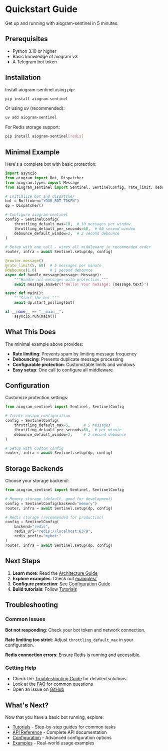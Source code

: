 # Quickstart Guide

Get up and running with aiogram-sentinel in 5 minutes.

## Prerequisites

- Python 3.10 or higher
- Basic knowledge of aiogram v3
- A Telegram bot token

## Installation

Install aiogram-sentinel using pip:

```bash
pip install aiogram-sentinel
```

Or using uv (recommended):

```bash
uv add aiogram-sentinel
```

For Redis storage support:

```bash
pip install aiogram-sentinel[redis]
```

## Minimal Example

Here's a complete bot with basic protection:

```python
import asyncio
from aiogram import Bot, Dispatcher
from aiogram.types import Message
from aiogram_sentinel import Sentinel, SentinelConfig, rate_limit, debounce

# Initialize bot and dispatcher
bot = Bot(token="YOUR_BOT_TOKEN")
dp = Dispatcher()

# Configure aiogram-sentinel
config = SentinelConfig(
    throttling_default_max=10,  # 10 messages per window
    throttling_default_per_seconds=60,  # 60 second window
    debounce_default_window=2,  # 2 second debounce
)

# Setup with one call - wires all middleware in recommended order
router, infra = await Sentinel.setup(dp, config)

@router.message()
@rate_limit(5, 60)  # 5 messages per minute
@debounce(1.0)      # 1 second debounce
async def handle_message(message: Message):
    """Handle all messages with protection."""
    await message.answer(f"Hello! Your message: {message.text}")

async def main():
    """Start the bot."""
    await dp.start_polling(bot)

if __name__ == "__main__":
    asyncio.run(main())
```

## What This Does

The minimal example above provides:

- **Rate limiting**: Prevents spam by limiting message frequency
- **Debouncing**: Prevents duplicate message processing
- **Configurable protection**: Customizable limits and windows
- **Easy setup**: One call to configure all middleware

## Configuration

Customize protection settings:

```python
from aiogram_sentinel import Sentinel, SentinelConfig

# Create custom configuration
config = SentinelConfig(
    throttling_default_max=5,      # 5 messages
    throttling_default_per_seconds=60,  # per minute
    debounce_default_window=2,     # 2 second debounce
)

# Setup with custom config
router, infra = await Sentinel.setup(dp, config)
```

## Storage Backends

Choose your storage backend:

```python
from aiogram_sentinel import Sentinel, SentinelConfig

# Memory storage (default, good for development)
config = SentinelConfig(backend="memory")
router, infra = await Sentinel.setup(dp, config)

# Redis storage (recommended for production)
config = SentinelConfig(
    backend="redis",
    redis_url="redis://localhost:6379",
    redis_prefix="mybot:"
)
router, infra = await Sentinel.setup(dp, config)
```

## Next Steps

1. **Learn more**: Read the [Architecture Guide](ARCHITECTURE.md)
2. **Explore examples**: Check out [examples/](../examples/)
3. **Configure protection**: See [Configuration Guide](configuration.md)
4. **Build tutorials**: Follow [Tutorials](tutorials/)

## Troubleshooting

### Common Issues

**Bot not responding**: Check your bot token and network connection.

**Rate limiting too strict**: Adjust `throttling_default_max` in your configuration.

**Redis connection errors**: Ensure Redis is running and accessible.

### Getting Help

- Check the [Troubleshooting Guide](troubleshooting.md) for detailed solutions
- Look at the [FAQ](faq.md) for common questions
- Open an issue on [GitHub](https://github.com/ArmanAvanesyan/aiogram-sentinel/issues)

## What's Next?

Now that you have a basic bot running, explore:

- [Tutorials](tutorials/) - Step-by-step guides for common tasks
- [API Reference](api/) - Complete API documentation
- [Configuration](configuration.md) - Advanced configuration options
- [Examples](../examples/) - Real-world usage examples
